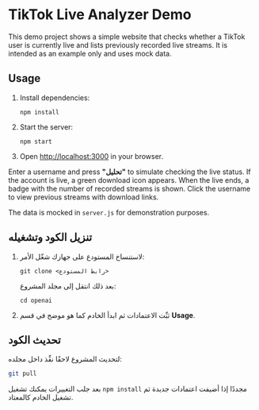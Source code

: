 # TikTok Live Analyzer Demo

This demo project shows a simple website that checks whether a TikTok user is currently live and lists previously recorded live streams. It is intended as an example only and uses mock data.

## Usage

1. Install dependencies:
   ```
   npm install
   ```
2. Start the server:
   ```
   npm start
   ```
3. Open [http://localhost:3000](http://localhost:3000) in your browser.

Enter a username and press **"تحليل"** to simulate checking the live status. If the account is live, a green download icon appears. When the live ends, a badge with the number of recorded streams is shown. Click the username to view previous streams with download links.

The data is mocked in `server.js` for demonstration purposes.

## تنزيل الكود وتشغيله

1. لاستنساخ المستودع على جهازك شغّل الأمر:
   ```
   git clone <رابط المستودع>
   ```
   بعد ذلك انتقل إلى مجلد المشروع:
   ```
   cd openai
   ```

2. ثبِّت الاعتمادات ثم ابدأ الخادم كما هو موضح في قسم **Usage**.

## تحديث الكود

لتحديث المشروع لاحقًا نفِّذ داخل مجلده:

```bash
git pull
```

بعد جلب التغييرات يمكنك تشغيل `npm install` مجددًا إذا أضيفت اعتمادات جديدة ثم تشغيل الخادم كالمعتاد.
